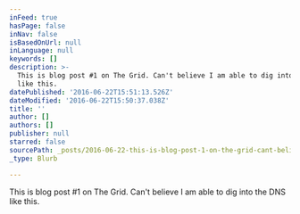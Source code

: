 ```yaml
---
inFeed: true
hasPage: false
inNav: false
isBasedOnUrl: null
inLanguage: null
keywords: []
description: >-
  This is blog post #1 on The Grid. Can't believe I am able to dig into the DNS
  like this.
datePublished: '2016-06-22T15:51:13.526Z'
dateModified: '2016-06-22T15:50:37.038Z'
title: ''
author: []
authors: []
publisher: null
starred: false
sourcePath: _posts/2016-06-22-this-is-blog-post-1-on-the-grid-cant-believe-i-am-able-to.md
_type: Blurb

---
```

This is blog post \#1 on The Grid. Can't believe I am able to dig into the DNS like this.
